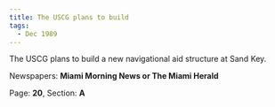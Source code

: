 ```yaml
---  
title: The USCG plans to build  
tags:  
  - Dec 1989  
---  
```

  
The USCG plans to build a new navigational aid structure at Sand Key.  
  
Newspapers: **Miami Morning News or The Miami Herald**  
  
Page: **20**, Section: **A** 
